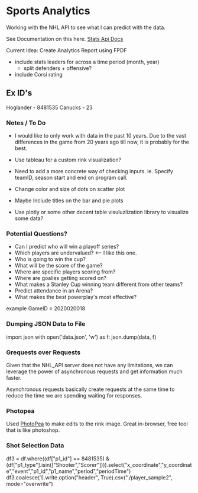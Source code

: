 # Sports Analytics

Working with the NHL API to see what I can predict with the data.

See Documentation on this here. [Stats Api Docs](https://gitlab.com/dword4/nhlapi/-/blob/master/stats-api.md#configurations)


Current Idea: Create Analytics Report using FPDF
- include stats leaders for across a time period (month, year)
    - split defenders + offensive?
- include Corsi rating

## Ex ID's

Hoglander - 8481535
Canucks - 23

### Notes / To Do

- I would like to only work with data in the past 10 years. Due to the vast differences in the game from 20 years ago till now, it is probably for the best.

- Use tableau for a custom rink visualization?

- Need to add a more concrete way of checking inputs. 
    ie. Specify teamID, season start and end on program call.

- Change color and size of dots on scatter plot
- Maybe Include titles on the bar and pie plots

- Use plotly or some other decent table visuluzlization library to visualize some data?

### Potential Questions?

- Can I predict who will win a playoff series?
- Which players are undervalued?  <-- I like this one.
- Who is going to win the cup?
- What will be the score of the game?
- Where are specific players scoring from?
- Where are goalies getting scored on?
- What makes a Stanley Cup winning team different from other teams?
- Predict attendance in an Arena?
- What makes the best powerplay's most effective?

example GameID = 2020020018

### Dumping JSON Data to File

import json
with open('data.json', 'w') as f:
    json.dump(data, f)

### Grequests over Requests

Given that the NHL_API server does not have any limitations, we can leverage the power of asynchronous requests and get information much faster. 

Asynchronous requests basically create requests at the same time to reduce the time we are spending waiting for responses.

### Photopea

Used [PhotoPea](https://www.photopea.com/) to make edits to the rink image. Great in-browser, free tool that is like photoshop.


### Shot Selection Data

df3 = df.where((df["p1_id"] == 8481535) & (df["p1_type"].isin(["Shooter","Scorer"]))).select("x_coordinate","y_coordinate","event","p1_id","p1_name","period","periodTime")
df3.coalesce(1).write.option("header", True).csv("./player_sample2", mode="overwrite")